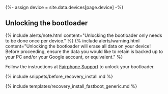 {%- assign device = site.data.devices[page.device] -%}

## Unlocking the bootloader

{% include alerts/note.html content="Unlocking the bootloader only needs to be done once per device." %}
{% include alerts/warning.html content="Unlocking the bootloader will erase all data on your device!
Before proceeding, ensure the data you would like to retain is backed up to your PC and/or your Google account, or equivalent." %}

Follow the instructions at [Fairphone Support](https://support.fairphone.com/hc/en-us/articles/10492476238865) to unlock your bootloader.

{% include snippets/before_recovery_install.md %}

{% include templates/recovery_install_fastboot_generic.md %}
